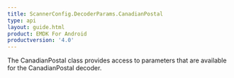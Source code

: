 ```yaml
---
title: ScannerConfig.DecoderParams.CanadianPostal
type: api
layout: guide.html
product: EMDK For Android
productversion: '4.0'
---
```



The CanadianPostal class provides access to parameters that are
 available for the CanadianPostal decoder.












